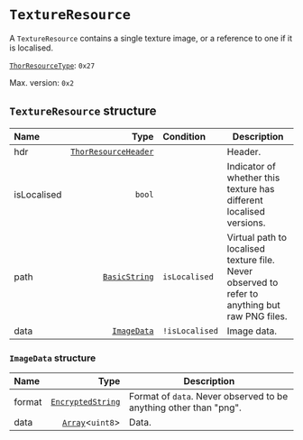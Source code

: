 # `TextureResource`

A `TextureResource` contains a single texture image, or a reference to one if it is localised.

[`ThorResourceType`](./index.md#thorresourcetype-enum): `0x27`

Max. version: `0x2`

## `TextureResource` structure

| Name | Type | Condition | Description |
| :-- | --: | :-- | --- |
| hdr | [`ThorResourceHeader`](./index.md#thorresourceheader-structure) |  | Header. |
| isLocalised | `bool` |  | Indicator of whether this texture has different localised versions. |
| path | [`BasicString`](../base.md#basicstring-structure) | `isLocalised` | Virtual path to localised texture file. Never observed to refer to anything but raw PNG files. |
| data | [`ImageData`](#imagedata-structure) | `!isLocalised` | Image data. |

### `ImageData` structure

| Name | Type | Description |
| :-- | --: | --- |
| format | [`EncryptedString`](../base.md#encryptedstring-structure) | Format of `data`. Never observed to be anything other than "png". |
| data | [`Array`](../base.md#arrayt-structure)<`uint8`> | Data. |
